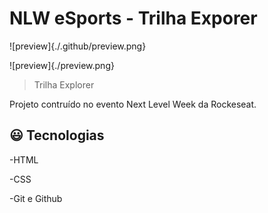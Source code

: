 # NLW eSports - Trilha Exporer

![preview]{./.github/preview.png}

![preview]{./preview.png}
>Trilha Explorer

Projeto contruído no evento Next Level Week da Rockeseat.

## :smiley: Tecnologias

-HTML

-CSS

-Git e Github